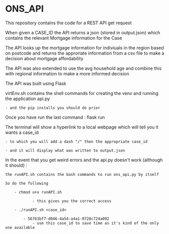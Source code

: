 # ONS_API


This repository contains the code for a REST API get request

When given a CASE_ID the API returns a json (stored in output.json) which contains the relevant Mortgage information for the Case

The API looks up the mortgage information for indiviuals in the region based on postcode and returns the approriate information from a csv file to make 
a decision about mortgage affordability

The API was also extended to use the avg household age and combine this with regional information to make a more informed decision

The API was built using Flask 

virtEnv.sh contains the shell commands for creating the venv and running the application api.py

    - and the pip installs you should do prior

Once you have run the last command : flask run

The terminal will show a hyperlink to a local webpage which will tell you it wants a case_id

    - to which you will add a dash "/" then the appropriate case_id

    - and it will display what was written to output.json

In the event that you get weird errors and the api.py doesn't work (although it should) :

    the runAPI.sh contains the bash commands to run ons_api.py by itself 

    So do the following 

        - chmod u+x runAPI.sh 

                - this gives you the correct access

        - ./runAPI.sh <case_id>

            - 56763bf7-d046-4a54-a4a1-0728c724a092
                - use this case_id to save time as it's kind of the only one available